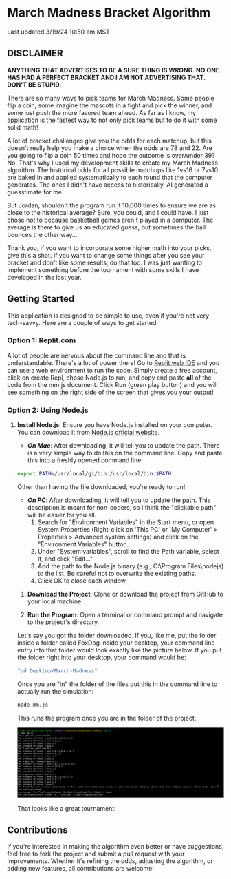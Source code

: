 # March Madness Bracket Algorithm

Last updated 3/19/24 10:50 am MST

## **DISCLAIMER**

**ANYTHING THAT ADVERTISES TO BE A SURE THING IS WRONG. NO ONE HAS HAD A PERFECT BRACKET AND I AM NOT ADVERTISING THAT. DON'T BE STUPID.**

There are so many ways to pick teams for March Madness. Some people flip a coin, some imagine the mascots in a fight and pick the winner, and some just push the more favored team ahead. As far as I know, my application is the fastest way to not only pick teams but to do it with some solid math!

A lot of bracket challenges give you the odds for each matchup, but this doesn't really help you make a choice when the odds are 78 and 22. Are you going to flip a coin 50 times and hope the outcome is over/under 39? No. That's why I used my development skills to create my March Madness algorithm. The historical odds for all possible matchups like 1vs16 or 7vs10 are baked in and applied systematically to each round that the computer generates. The ones I didn't have access to historically, AI generated a guesstimate for me.

But Jordan, shouldn't the program run it 10,000 times to ensure we are as close to the historical average? Sure, you could, and I could have. I just chose not to because basketball games aren't played in a computer. The average is there to give us an educated guess, but sometimes the ball bounces the other way...

Thank you, if you want to incorporate some higher math into your picks, give this a shot. If you want to change some things after you see your bracket and don't like some results, do that too. I was just wanting to implement something before the tournament with some skills I have developed in the last year.

## Getting Started

This application is designed to be simple to use, even if you're not very tech-savvy. Here are a couple of ways to get started:


### Option 1: Replit.com

A lot of people are nervous about the command line and that is understandable.  There's a lot of power there! Go to [Replit web IDE](https://replit.com/) and you can use a web environment to run the code.  Simply create a free account, click on create Repl, chose Node.js to run, and copy and paste **all** of the code from the mm.js document.  Click Run (green play button) and you will see something on the right side of the screen that gives you your output!

### Option 2: Using Node.js

1. **Install Node.js**: Ensure you have Node.js installed on your computer. You can download it from [Node.js official website](https://nodejs.org/).  

    -  ***On Mac***:  After downloading, it will tell you to update the path.  There is a very simple way to do this on the command line.  Copy and paste this into a freshly opened command line:
    ```sh
    export PATH=/usr/local/gi/bin:/usr/local/bin:$PATH
    ```
    Other than having the file downloaded, you're ready to run!

    -  ***On PC***:  After downloading, it will tell you to update the path.  This description is meant for non-coders, so I think the "clickable path" will be easier for you all.
        1.  Search for "Environment Variables" in the Start menu, or open System Properties (Right-click on 'This PC' or 'My Computer' > Properties > Advanced system settings) and click on the "Environment Variables" button.
        2.  Under "System variables", scroll to find the Path variable, select it, and click "Edit..."
        3.  Add the path to the Node.js binary (e.g., C:\Program Files\nodejs) to the list. Be careful not to overwrite the existing paths.
        4.  Click OK to close each window.

    1. **Download the Project**: Clone or download the project from GitHub to your local machine.

    2. **Run the Program**: Open a terminal or command prompt and navigate to the project's directory.
    
    Let's say you got the folder downloaded.  If you, like me, put the folder inside a folder called FoxDog inside your desktop, your command line entry into that folder would look exactly like the picture below.  If you put the folder right into your desktop, your command would be: 
    ```sh
    "cd Desktop/March-Madness"
    ```
    
    Once you are "in" the folder of the files put this in the command line to actually run the simulation:
    ```sh
    node mm.js
    ```
    This runs the program once you are in the folder of the project.

        
    ![picture of my "path" and "execution"](example.png)

    That looks like a great tournament!
   

## Contributions
If you're interested in making the algorithm even better or have suggestions, feel free to fork the project and submit a pull request with your improvements. Whether it's refining the odds, adjusting the algorithm, or adding new features, all contributions are welcome!

